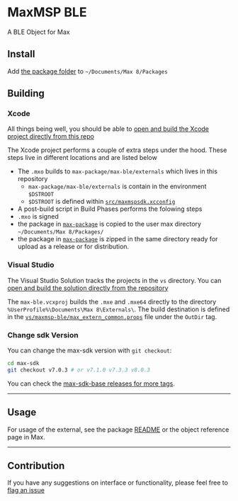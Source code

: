 # MaxMSP BLE

A BLE Object for Max

## Install

Add [the package folder](https://github.com/mhamilt/maxmsp-ble/releases/download/0.1-alpha.6/max-ble.zip) to `~/Documents/Max 8/Packages`

## Building

### Xcode

All things being well, you should be able to [open and build the Xcode project directly from this repo](xcode://clone?repo=https%3A%2F%2Fgithub.com%2Fmhamilt%2Fmaxmsp-ble)

The Xcode project performs a couple of extra steps under the hood. These steps live in different locations and are listed below

-   The `.mxo` builds to `max-package/max-ble/externals` which lives in this repository
    -   `max-package/max-ble/externals` is contain in the environment `$DSTROOT`
    -   `$DSTROOT` is defined within [`src/maxmspsdk.xcconfig`](src/maxmspsdk.xcconfig)
-   A post-build script in Build Phases performs the folowing steps
-   `.mxo` is signed
-   the package in [`max-package`](max-package/) is copied to the user max directory `~/Documents/Max 8/Packages/`
-   the package in [`max-package`](max-package/) is zipped in the same directory ready for upload as a release or for distribution.

### Visual Studio

The Visual Studio Solution tracks the projects in the `vs` directory. You can [open and build the solution directly from the repository](git-client://clone?repo=https%3A%2F%2Fgithub.com%2Fmhamilt%2Fmaxmsp-ble)

The `max-ble.vcxproj` builds the `.mxe` and `.mxe64` directly to the directory `%UserProfile%\Documents\Max 8\Externals\`. The build destination is defined in the [`vs/maxmsp-ble/max_extern_common.props`](vs/maxmsp-ble/max_extern_common.props) file under the `OutDir` tag.

### Change sdk Version

You can change the max-sdk version with `git checkout`:

```sh
cd max-sdk
git checkout v7.0.3 # or v7.1.0 v7.3.3 v8.0.3
```

You can check the [max-sdk-base releases for more tags](https://github.com/Cycling74/max-sdk-base).

* * *

## Usage

For usage of the external, see the package [README](max-package/max-ble/README.md) or the object reference page in Max.

* * *

## Contribution

If you have any suggestions on interface or functionality, please feel free to [flag an issue](https://github.com/mhamilt/maxmsp-ble/issues/new)
